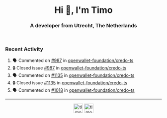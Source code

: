 <h1 align="center">Hi 👋, I'm Timo</h1>
<h3 align="center">A developer from Utrecht, The Netherlands</h3>
<br/>
<!-- https://github.com/rahuldkjain/github-profile-readme-generator --!>

<!--  <p align="left"><img src="https://github-readme-stats.vercel.app/api?username=timoglastra&show_icons=true&count_private=true&" alt="timoglastra" /></p> --!>

<!--
Github language stats
<p align="left"><img src="https://github-readme-stats.vercel.app/api/top-langs/?username=timoglastra&layout=compact" alt="timoglastra" /><p>
-->

<!-- Codestats language stats -->
<!-- <p align="left"><img src="https://codestats-readme.vercel.app/api/top-langs/?username=timoglastra&layout=compact&language_count=12" alt="timoglastra" /><p>    --!>
  
<h3>Recent Activity</h3>

<!--START_SECTION:activity-->
1. 🗣 Commented on [#987](https://github.com/openwallet-foundation/credo-ts/issues/987#issuecomment-1943151631) in [openwallet-foundation/credo-ts](https://github.com/openwallet-foundation/credo-ts)
2. 🔒 Closed issue [#987](https://github.com/openwallet-foundation/credo-ts/issues/987) in [openwallet-foundation/credo-ts](https://github.com/openwallet-foundation/credo-ts)
3. 🗣 Commented on [#1135](https://github.com/openwallet-foundation/credo-ts/issues/1135#issuecomment-1943151185) in [openwallet-foundation/credo-ts](https://github.com/openwallet-foundation/credo-ts)
4. 🔒 Closed issue [#1135](https://github.com/openwallet-foundation/credo-ts/issues/1135) in [openwallet-foundation/credo-ts](https://github.com/openwallet-foundation/credo-ts)
5. 🗣 Commented on [#1018](https://github.com/openwallet-foundation/credo-ts/issues/1018#issuecomment-1943150514) in [openwallet-foundation/credo-ts](https://github.com/openwallet-foundation/credo-ts)
<!--END_SECTION:activity-->

---

<p align="center">
<a href="https://twitter.com/timoglastra" target="blank"><img align="center" src="https://cdn.jsdelivr.net/npm/simple-icons@3.0.1/icons/twitter.svg" alt="timoglastra" height="30" width="30" /></a>
<a href="https://linkedin.com/in/timoglastra" target="blank"><img align="center" src="https://cdn.jsdelivr.net/npm/simple-icons@3.0.1/icons/linkedin.svg" alt="timoglastra" height="30" width="30" /></a>
</p>



